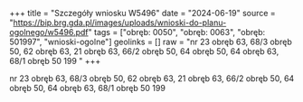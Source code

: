 +++
title = "Szczegóły wniosku W5496"
date = "2024-06-19"
source = "https://bip.brg.gda.pl/images/uploads/wnioski-do-planu-ogolnego/w5496.pdf"
tags = ["obręb: 0050", "obręb: 0063", "obręb: 501997", "wnioski-ogolne"]
geolinks = []
raw = "nr 23 obręb 63, 68/3 obręb 50, 62 obręb 63, 21 obręb 63, 66/2 obręb 50, 64 obręb 50, 64 obręb 63, 68/1 obręb 50 199 "
+++

nr 23 obręb 63, 68/3 obręb 50, 62 obręb 63, 21 obręb 63, 66/2 obręb
50, 64 obręb 50, 64 obręb 63, 68/1 obręb 50
199




